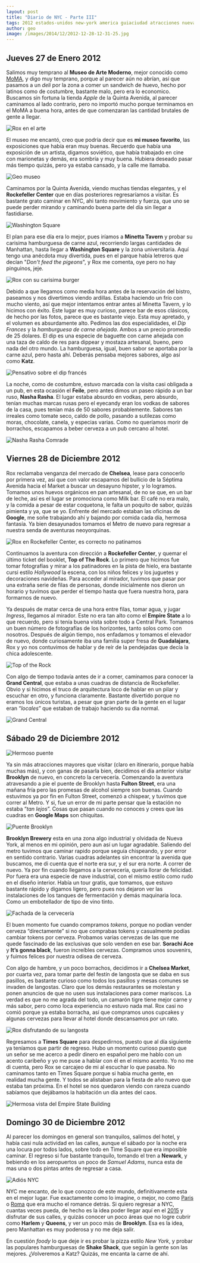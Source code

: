 ```yaml
---
layout: post
title: "Diario de NYC - Parte III"
tags: 2012 estados-unidos new-york america guiaciudad atracciones nueva-york
author: geo
image: /images/2014/12/2012-12-28-12-31-25.jpg
---
```

## Jueves 27 de Enero 2012
Salimos muy temprano al **Museo de Arte Moderno**, mejor conocido como [MoMA](/moma-museo-de-arte-moderno/), y digo muy temprano, porque al parecer aún no abrían, así que pasamos a un *deli* por la zona a comer un sandwich de huevo, hecho por latinos como de costumbre, bastante malo, pero era lo economico. Buscamos sin fortuna la tienda *Apple* de la Quinta Avenida, al parecer caminamos al lado contrario, pero no importó mucho porque terminamos en el MoMA a buena hora, antes de que comenzaran las cantidad brutales de gente a llegar.

![Rox en el arte](/images/2014/12/2012-12-27-11-09-51.jpg)

El museo me encantó, creo que podría decir que es **mi museo favorito**, las exposiciones que había eran muy buenas. Recuerdo que había una exposición de un artista, digamos soviético, que había trabajado en cine con marionetas y demás, era sombría y muy buena. Hubiera deseado pasar más tiempo quizás, pero ya estaba cansado, y la calle me llamaba.

![Geo museo](/images/2014/12/DSC09499.JPG)

Caminamos por la Quinta Avenida, viendo muchas tiendas elegantes, y el **Rockefeller Center** que en días posteriores regresaríamos a visitar. Es bastante grato caminar en NYC, ahi tanto movimiento y fuerza, que uno se puede perder mirando y caminando buena parte del día sin llegar a fastidiarse.

![Washington Square](/images/2014/12/2012-12-27-13-43-45.jpg)

El plan para ese día era lo mejor, pues iríamos a **Minetta Tavern** y probar su carisima hamburguesa de carne azul, recorriendo largas cantidades de Manhattan, hasta llegar a **Washington Square** y la zona universitaria. Aquí tengo una anécdota muy divertida, pues en el parque había letreros que decían "*Don't feed the pigeons*", y Rox me comenta, oye pero no hay pinguinos, jeje. 

![Rox con su carisima burger](/images/2014/12/2012-12-27-14-58-56.jpg)

Debido a que llegamos como media hora antes de la reservación del bistro, paseamos y nos divertimos viendo ardillas. Estaba haciendo un frío con mucho viento, así que mejor intentamos entrar antes al Minetta Tavern, y lo hicimos con éxito. Este lugar es muy curioso, parece bar de esos clásicos, de hecho por las fotos, parece que es bastante viejo. Esta muy apretado, y el volumen  es absurdamente alto. Pedimos las dos especialidades, el *Dip Frances* y la *hamburguesa de carne añejada*. Ambos a un precio promedio de 25 dolares. El dip es una especie de baguette con carne añejada con una taza de caldo de res para dippear y mostaza artesanal, bueno, pero nada del otro mundo. La hamburguesa, igual, buen sabor se aportaba por la carne azul, pero hasta ahí. Deberás pensaba mejores sabores, algo así como **Katz**.

![Pensativo sobre el dip francés](/images/2014/12/2012-12-27-14-36-54.jpg)

La noche, como de costumbre, estuvo marcada con la visita casi obligada a un pub, en esta ocasión el **Feile**, pero antes dimos un paseo rápido a un bar ruso, **Nasha Rasha**. El lugar estaba absurdo en vodkas, pero absurdo, tenían muchas marcas rusas pero el eyecandy eran los vodkas de sabores de la casa, pues tenían más de 50 sabores probablemente. Sabores tan irreales como tomate seco, caldo de pollo, pasando a sutilezas como moras, chocolate, canela, y especias varias. Como no queríamos morir de borrachos, escapamos a beber cerveza a un pub cercano al hotel.

![Nasha Rasha Comrade](/images/2014/12/2012-12-27-17-55-32.jpg)

## Viernes 28 de Diciembre 2012
Rox reclamaba venganza del mercado de **Chelsea**, lease para conocerlo por primera vez, así que con valor escapamos del bullicio de la Séptima Avenida hacia el Market a buscar un desayuno hipster, y lo logramos. Tomamos unos huevos orgánicos en pan artesanal, de no se que, en un bar de leche, así es el lugar se promociona como Milk bar. El café no era malo, y la comida a pesar de estar coquetona, le falta un poquito de sabor, quizás pimienta y ya, que se yo. Enfrente del mercado estaban las oficinas de **Google**, me soñe trabajando ahí y bajando por comida cada día, hermosa fantasía. Ya bien desayunados tomamos el Metro de nuevo para regresar a nuestra senda de aventuras neoyorquinas.

![Rox en Rockefeller Center, es correcto no patinamos](/images/2014/12/DSC09559.JPG)

Continuamos la aventura con dirección a **Rockefeller Center**, y quemar el último ticket del booklet, **Top of The Rock**. Lo primero que hicimos fue tomar fotografías y mirar a los patinadores en la pista de hielo, era bastante cursi estilo *Hollywood* la escena, con los niños felices y los juguetes y decoraciones navideñas. Para acceder al mirador, tuvimos que pasar por una extraña serie de filas de personas, donde inicialmente nos dieron un horario y tuvimos que perder el tiempo hasta que fuera nuestra hora, para formarnos de nuevo. 

Ya después de matar cerca de una hora entre filas, tomar agua, y jugar *Ingress*, llegamos al mirador. Este no era tan alto como el **Empire State** a lo que recuerdo, pero si tenía buena vista sobre todo a Central Park. Tomamos un buen número de fotografías de los horizontes, tanto solos como con nosotros. Después de algún tiempo, nos enfadamos y tomamos el elevador de nuevo, donde curiosamente iba una familia super fresa de **Guadalajara**, Rox y yo nos contuvimos de hablar y de reír de la pendejadas que decía la chica adolescente.

![Top of the Rock](/images/2014/12/2012-12-28-12-31-25.jpg)

Con algo de tiempo todavía antes de ir a comer, caminamos para conocer la **Grand Central**, que estaba a unas cuadras de distancia de Rockefeller. Obvio y si hicimos el truco de arquitectura loco de hablar en un pilar y escuchar en otro, y funciona claramente. Bastante divertido porque no eramos los únicos turistas, a pesar que gran parte de la gente en el lugar eran “*locales*” que estaban de trabajo haciendo su dia normal.

![Grand Central](/images/2014/12/DSC09630.JPG)

## Sábado 29 de Diciembre 2012

![Hermoso puente](/images/2014/12/2012-12-29-10-29-13.jpg)

Ya sin más atracciones mayores que visitar (claro en itinerario, porque había muchas más), y con ganas de pasarla bien, decidimos el día anterior visitar **Brooklyn** de nuevo, en concreto la cervecería. Comenzando la aventura atravesando a pie el puente de Brooklyn hasta **Fulton Street**, era una mañana fría pero las promesas de alcohol siempre son buenas. Cuando estuvimos ya por fin en Fulton Street, comenzó a chispear, y tuvimos que correr al Metro. Y si, fue un error de mi parte pensar que la estación no estaba “*tan lejos*”. Cosas que pasan cuando no conoces y crees que las cuadras en **Google Maps** son chiquitas.

![Puente Brooklyn](/images/2014/12/2012-12-29-10-15-44.jpg)

**Brooklyn Brewery** esta en una zona algo industrial y olvidada de Nueva York, al menos en mi opinión, pero aun así un lugar agradable. Saliendo del metro tuvimos que caminar rapido porque seguía chispeando, y por error en sentido contrario. Varias cuadras adelantes sin encontrar la avenida que buscamos, me di cuenta que el norte era sur, y el sur era norte. A correr de nuevo. Ya por fin cuando llegamos a la cervecería, quería llorar de felicidad. Por fuera era una especie de nave industrial, con el mismo estilo como rudo en el diseño interior. Había un tour gratis, que tomamos, que estuvo bastante rápido y digamos ligero, pero pues nos dejaron ver las instalaciones de los tanques de fermentación y demás maquinaria loca. Como un embotellador de tipo de vino tinto.

![Fachada de la cervecería](/images/2014/12/DSC09681.JPG)

El buen momento fue cuando compramos *tokens*, porque no podían vender cerveza “directamente” si no que comprabas tokens y casualmente podías cambiar tokens por cerveza. Probamos varias cervezas de las que me quede fascinado de las exclusivas que solo venden en ese bar. **Sorachi Ace** y **It’s gonna black**, fueron increíbles cervezas. Compramos unos souvenirs, y fuimos felices por nuestra odisea de cerveza.

Con algo de hambre, y un poco borrachos, decidimos ir a **Chelsea Market**, por cuarta vez, para tomar parte del festín de langosta que se daba en sus pasillos, es bastante curioso como todos los pasillos y mesas comunes se invaden de langostas. Claro que los demás restaurantes se molestan y ponen anuncios de que no usen sus instalaciones para comer mariscos. La verdad es que no me agrada del todo, un camarón tigre tiene mejor carne y más sabor, pero como loca experiencia no estuvo nada mal. Rox casi no comió porque ya estaba borracha, así que compramos unos cupcakes y algunas cervezas para llevar al hotel donde descansamos por un rato.

![Rox disfrutando de su langosta](/images/2014/12/2012-12-29-14-51-45.jpg)

Regresamos a **Times Square** para despedirnos, puesto que al día siguiente ya teníamos que partir de regreso. Hubo un momento curioso puesto que un señor se me acerco a pedir dinero en español pero me hablo con un acento caribeño y yo me puse a hablar con él en el mismo acento. Yo no me di cuenta, pero Rox se carcajeo de mi al escuchar lo que pasaba. No caminamos tanto en Times Square porque si habia mucha gente, en realidad mucha gente. Y todos se alistaban para la fiesta de año nuevo que estaba tan próxima. En el hotel se nos quedaron viendo con rareza cuando sabíamos que dejábamos la habitación un día antes del caos.

![Hermosa vista del Empire State Building](/images/2014/12/DSC09722.JPG)

## Domingo 30 de Diciembre 2012
Al parecer los domingos en general son tranquilos, salimos del hotel, y había casi nula actividad en las calles, aunque el sábado por la noche era una locura por todos lados, sobre todo en Time Square que era imposible caminar. El regreso si fue bastante tranquilo, tomando el tren a **Newark**, y bebiendo en los aeropuertos un poco de *Samuel Adams*, nunca esta de mas una o dos pintas antes de regresar a casa.

![Adiós NYC](/images/2014/12/DSC09723.JPG)

NYC me encanto, de lo que conozco de este mundo, definitivamente esta en el mejor lugar. Fue exactamente como lo imagine, o mejor, no como [Paris](/tag/paris) o [Roma](/tag/roma) que era mucho el romance detrás. Si quiero regresar a NYC, cuantas veces pueda, de hecho es la idea poder llegar aquí en el [2015](/tag/2015) y disfrutar de sus calles, y quizás conocer un poco áreas que no logre cubrir como **Harlem** y **Queens**, y ver un poco más de **Brooklyn**. Esa es la idea, pero Manhattan es muy poderosa y no me deja salir.

En cuestión *foody* lo que deje ir es probar la pizza estilo *New York*, y probar las populares hamburguesas de **Shake Shack**, que según la gente son las mejores. ¿Volveremos a Katz? Quizás, me encanta la carne de ahí.